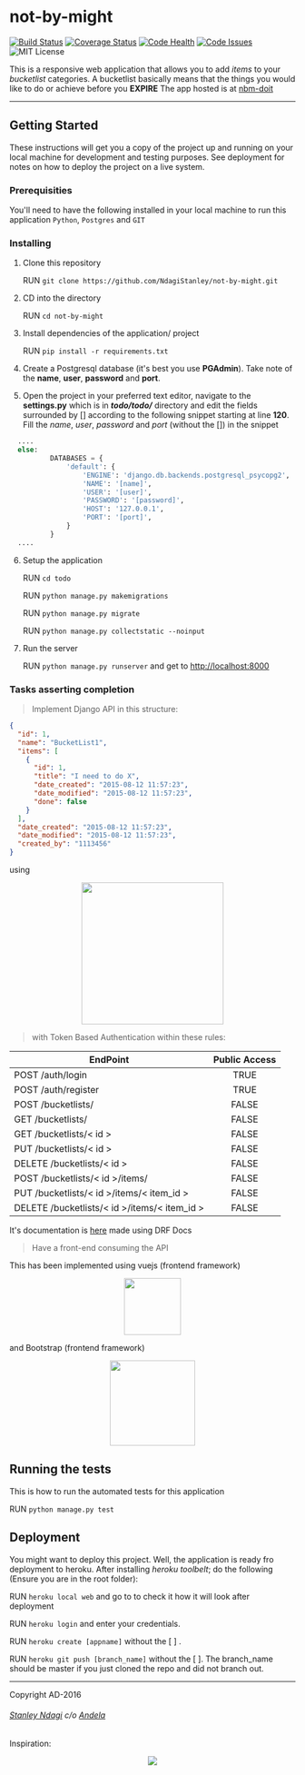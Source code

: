 # not-by-might

[![Build Status](https://semaphoreci.com/api/v1/stanmd/not-by-might/branches/feature-review/badge.svg)](https://semaphoreci.com/stanmd/not-by-might)
[![Coverage Status](https://coveralls.io/repos/github/NdagiStanley/not-by-might/badge.svg?branch=feature-review)](https://coveralls.io/github/NdagiStanley/not-by-might?branch=feature-review)
[![Code Health](https://landscape.io/github/NdagiStanley/not-by-might/feature-review/landscape.svg?style=flat)](https://landscape.io/github/NdagiStanley/not-by-might/feature-review)
[![Code Issues](https://www.quantifiedcode.com/api/v1/project/b4fcf46ab7d1438b86f77d14ae709f3c/badge.svg)](https://www.quantifiedcode.com/app/project/b4fcf46ab7d1438b86f77d14ae709f3c)
![MIT License](https://img.shields.io/github/license/mashape/apistatus.svg)

This is a responsive web application that allows you to add *items* to your *bucketlist* categories.
A bucketlist basically means that the things you would like to do or achieve before you **EXPIRE**
The app hosted is at [nbm-doit](http://nbm-doit.herokuapp.com)

----

## Getting Started

These instructions will get you a copy of the project up and running on your local machine for development and testing purposes. See deployment for notes on how to deploy the project on a live system.

### Prerequisities

You'll need to have the following installed in your local machine to run this application
```Python```, ```Postgres``` and ```GIT```

### Installing

1. Clone this repository

    RUN ```git clone https://github.com/NdagiStanley/not-by-might.git```

2. CD into the directory

    RUN ```cd not-by-might```

3. Install dependencies of the application/ project

    RUN ```pip install -r requirements.txt```

4. Create a Postgresql database (it's best you use **PGAdmin**). Take note of the **name**, **user**, **password** and **port**.

5. Open the project in your preferred text editor, navigate to the **settings.py** which is in **_todo/todo/_** directory and edit the fields surrounded by [] according to the following snippet starting at line **120**. Fill the _name_, _user_, _password_ and _port_ (without the []) in the snippet

  ```python
    ....
    else:
            DATABASES = {
                'default': {
                    'ENGINE': 'django.db.backends.postgresql_psycopg2',
                    'NAME': '[name]',
                    'USER': '[user]',
                    'PASSWORD': '[password]',
                    'HOST': '127.0.0.1',
                    'PORT': '[port]',
                }
            }
    ....

  ```

6. Setup the application

    RUN ```cd todo ```

    RUN ```python manage.py makemigrations```

    RUN ```python manage.py migrate```

    RUN ```python manage.py collectstatic --noinput```

7. Run the server

    RUN ```python manage.py runserver``` and get to [http://localhost:8000](http://localhost:8000)

### Tasks asserting completion

> Implement Django API in this structure:

```json
{
  "id": 1,
  "name": "BucketList1",
  "items": [
    {
      "id": 1,
      "title": "I need to do X",
      "date_created": "2015-08-12 11:57:23",
      "date_modified": "2015-08-12 11:57:23",
      "done": false
    }
  ],
  "date_created": "2015-08-12 11:57:23",
  "date_modified": "2015-08-12 11:57:23",
  "created_by": "1113456"
}
```

using

<div align="center"><img width="250" src="https://cms-assets.tutsplus.com/uploads/users/45/posts/19786/preview_image/django-rest-framework-wide-retina-preview.gif"></div>

> with Token Based Authentication within these rules:

| EndPoint      |   Public Access   |
| ---- |:----: |
| POST /auth/login  |  TRUE     |
| POST /auth/register   |  TRUE     |
| POST /bucketlists/    |  FALSE    |
| GET /bucketlists/     |  FALSE    |
| GET /bucketlists/< id >   |   FALSE   |
| PUT /bucketlists/< id >   |   FALSE   |
| DELETE /bucketlists/< id >    |   FALSE   |
| POST /bucketlists/< id >/items/   |   FALSE   |
| PUT /bucketlists/< id >/items/< item_id >     |   FALSE   |
| DELETE /bucketlists/< id >/items/< item_id >      |   FALSE   |

It's documentation is [here](https://nbm-doit.herokuapp.com/api/v1/docs/) made using DRF Docs

> Have a front-end consuming the API

This has been implemented using vuejs (frontend framework)
<div align="center"><a href="http://vuejs.org" target="_blank"><img width="100"src="http://vuejs.org/images/logo.png"></a></div>

and Bootstrap (frontend framework)

<div align="center"><img width="150"src="http://cwfan.cc/wp-content/uploads/2015/11/bootstrap-logo.png">
</div>


## Running the tests

This is how to run the automated tests for this application

RUN ```python manage.py test```

## Deployment

You might want to deploy this project. Well, the application is ready fro deployment to heroku. After installing _heroku toolbelt_; do the following (Ensure you are in the root folder):

RUN ```heroku local web``` and go to to check it how it will look after deployment

RUN ```heroku login``` and enter your credentials.

RUN ```heroku create [appname]``` without the [ ] .

RUN ```heroku git push [branch_name]``` without the [ ]. The branch_name should be master if you just cloned the repo and did not branch out.

----

Copyright AD-2016
###### [Stanley Ndagi](http://techkenyans.org/jamii/stanmd) c/o [Andela](http://andela.com)

Inspiration:
<div align="center">
<img src="https://scontent.xx.fbcdn.net/t31.0-8/13055734_10201410751228121_1746141436641529211_o.jpg">
</div>
